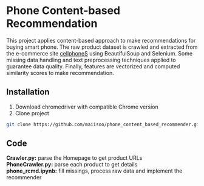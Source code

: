 # Phone Content-based Recommendation

This project applies content-based approach to make recommendations for buying smart phone. The raw product dataset is crawled and extracted from the e-commerce site [cellphoneS](https:cellphones.com) using BeautifulSoup and Selenium. Some missing data handling and text preprocessing techniques applied to guarantee data quality. Finally, features are vectorized and computed similarity scores to make recommendation.

## Installation
1. Download chromedriver with compatible Chrome version
2. Clone project
```bash
git clone https://github.com/maiisoo/phone_content_based_recommender.git
```

## Code
**Crawler.py:** parse the Homepage to get product URLs  
**PhoneCrawler.py:** parse each product to get details  
**phone_rcmd.ipynb:** fill missings, process raw data and implement the recommender
